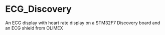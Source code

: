 # ECG_Discovery
An ECG display with heart rate display on a STM32F7 Discovery board and an ECG shield from OLIMEX
